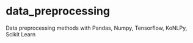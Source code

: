 # data_preprocessing
Data preprocessing methods with Pandas, Numpy, Tensorflow, KoNLPy, Scikit Learn
